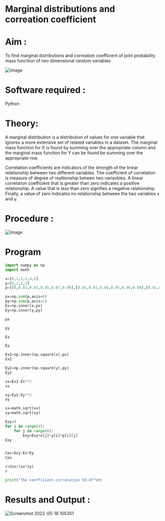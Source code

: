 # Marginal distributions and correation coefficient  

# Aim : 

To find marginal distributions and correation coefficient of joint probability mass funcition of two dimensional random variables

![image](https://user-images.githubusercontent.com/104613195/168222062-bb7dec1f-f115-4669-8b4c-58283af8ccf3.png)

# Software required :  

Python

# Theory:

A marginal distribution is a distribution of values for one variable that ignores a more extensive set of related variables in a dataset.
The marginal mass function for X is found by summing over the appropriate column and the marginal mass function
for Y can be found be summing over the appropriate row.

Correlation coefficients are indicators of the strength of the linear relationship between two different variables. The coefficient of correlation is measure of degree of realtionship betwen two variavbles. A linear correlation coefficient that is greater than zero indicates a positive relationship. A value that is less than zero signifies a negative relationship. Finally, a value of zero indicates no relationship between the two variables x and y.  



# Procedure :
![image](https://user-images.githubusercontent.com/104613195/168220332-09383cb4-a7ac-4526-b547-fc522ca53227.png)



# Program
```python
import numpy as np 
import math

x=[0,1,2,3,4,5]
y=[0,1,2,3]
p=[[0,0.01,0.03,0.05,0.07,0.09],[0.01,0.02,0.04,0.05,0.06,0.08],[0.01,0.03,0.05,0.05,0.05,0.06],[0.01,0.02,0.04,0.06,0.06,0.05]]

px=np.sum(p,axis=0)
py=np.sum(p,axis=1)
Ex=np.inner(x,px)
Ey=np.inner(y,py)

px

py

Ex

Ey

Ex2=np.inner(np.square(x),px)
Ex2

Ey2=np.inner(np.square(y),py)
Ey2

vx=Ex2-Ex**2
vx

vy=Ey2-Ey**2
vy

sx=math.sqrt(vx)
sy=math.sqrt(vy)

Exy=0
for i in range(4):
    for j in range(6):
        Exy=Exy+x[j]*y[i]*p[i][j]
Exy


Cov=Exy-Ex*Ey
Cov

r=Cov/(sx*sy)
r

print("The coefficient-correlation %0.4f"%r)
```


# Results and Output : 
![Screenshot 2022-05-18 105351](https://user-images.githubusercontent.com/75235601/168964460-404182e4-2bd1-4923-adbc-e7d802367327.jpg)

